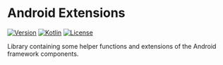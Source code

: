 # Android Extensions

[![Version](https://jitpack.io/v/davide-pani/android-extensions.svg)](https://jitpack.io/#davide-pani/android-extensions)
[![Kotlin](https://img.shields.io/badge/kotlin-1.7.10-blue.svg?logo=kotlin)](http://kotlinlang.org)
[![License](https://img.shields.io/github/license/davide-pani/kotlin-extensions?color=orange)]()

Library containing some helper functions and extensions of the Android framework components.
